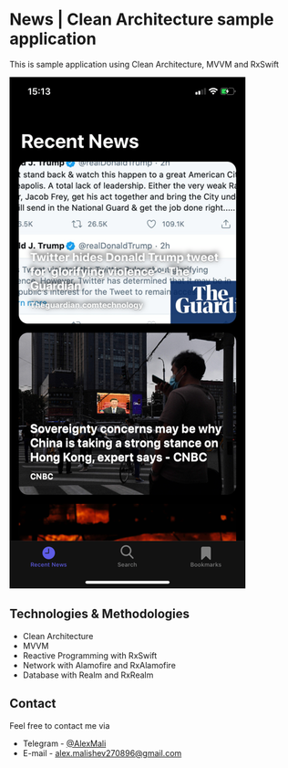 # News | Clean Architecture sample application
This is sample application using Clean Architecture, MVVM and RxSwift

![Recent News](https://raw.githubusercontent.com/alexmalishev270896/news_app/master/Images/screen_3.png)

## Technologies & Methodologies
* Clean Architecture
* MVVM
* Reactive Programming with RxSwift
* Network with Alamofire and RxAlamofire
* Database with Realm and RxRealm

## Contact
Feel free to contact me via
* Telegram - [@AlexMali](https://t.me/AlexMali)
* E-mail - [alex.malishev270896@gmail.com](mailto:alex.malishev270896@gmail.com)

